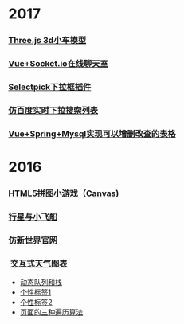 # 2017
### [Three.js 3d小车模型](https://fyuanfen.github.io/webgl/3dcar)
### [Vue+Socket.io在线聊天室](http://project.zyy1217.com/chat/)
### [Selectpick下拉框插件](https://fyuanfen.github.io/selectpick/)
### [仿百度实时下拉搜索列表](http://project.zyy1217.com/searchlist/)
### [Vue+Spring+Mysql实现可以增删改查的表格](https://github.com/fyuanfen/CURDTable)
# 2016
### [HTML5拼图小游戏（Canvas)](https://fyuanfen.github.io/html5-puzzle)                                                 
### [行星与小飞船](https://fyuanfen.github.io/planet/)
### [仿新世界官网](https://fyuanfen.github.io/world)
###  [交互式天气图表](https://fyuanfen.github.io/weatherchart)
- [动态队列和栈](https://fyuanfen.github.io/stackqueue)
- [个性标签1](https://fyuanfen.github.io/tag1/)
- [个性标签2](https://fyuanfen.github.io/tag2)
- [页面的三种遍历算法](https://fyuanfen.github.io/traverse)
